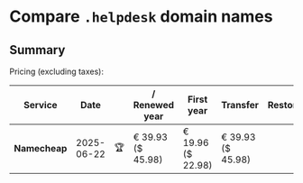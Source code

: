 # Compare `.helpdesk` domain names

## Summary

Pricing (excluding taxes):

| Service | Date |  | / Renewed year | First year | Transfer | Restoration |
|--|--|--|--|--|--|--|
| **Namecheap** | 2025-06-22 | 🏆 | € 39.93<br>($ 45.98) | € 19.96<br>($ 22.98) | € 39.93<br>($ 45.98) |  |
